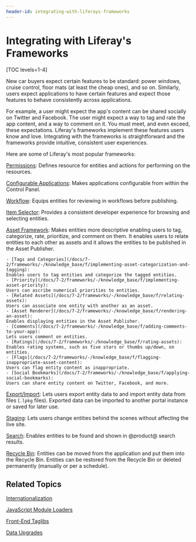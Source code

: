 ```yaml
---
header-id: integrating-with-liferays-frameworks
---
```


# Integrating with Liferay's Frameworks

[TOC levels=1-4]

New car buyers expect certain features to be standard: power windows, cruise
control, floor mats (at least the cheap ones), and so on. Similarly, users
expect applications to have certain features and expect those features to behave
consistently across applications. 

For example, a user might expect the app's content can be shared socially
on Twitter and Facebook. The user might expect a way to tag and rate the app
content, and a way to comment on it. You must meet, and even exceed, these
expectations. Liferay's frameworks implement these features users know and love.
Integrating with the frameworks is straightforward and the frameworks provide
intuitive, consistent user experiences. 

Here are some of Liferay's most popular frameworks:

[Permissions](/docs/7-2/frameworks/-/knowledge_base/f/defining-application-permissions):
Defines resource for entities and actions for performing on the resources. 

[Configurable Applications](/docs/7-2/frameworks/-/knowledge_base/f/configurable-applications):
Makes applications configurable from within the Control Panel. 

[Workflow](/docs/7-2/frameworks/-/knowledge_base/f/workflow):
Equips entities for reviewing in workflows before publishing. 

[Item Selector](/docs/7-2/frameworks/-/knowledge_base/f/item-selector): 
Provides a consistent developer experience for browsing and selecting entities. 

[Asset Framework](/docs/7-2/frameworks/-/knowledge_base/f/asset-framework): 
Makes entities more descriptive enabling users to tag, categorize, rate,
prioritize, and comment on them. It enables users to relate entities to each
other as assets and it allows the entities to be published in the Asset
Publisher. 

    - [Tags and Categories](/docs/7-2/frameworks/-/knowledge_base/f/implementing-asset-categorization-and-tagging):
    Enables users to tag entities and categorize the tagged entities. 
    - [Priority](/docs/7-2/frameworks/-/knowledge_base/f/implementing-asset-priority):
    Users can ascribe numerical priorities to entities. 
    - [Related Assets](/docs/7-2/frameworks/-/knowledge_base/f/relating-assets):
    Users can associate one entity with another as an asset. 
    - [Asset Renderer](/docs/7-2/frameworks/-/knowledge_base/f/rendering-an-asset):
    Enables displaying entities in the Asset Publisher. 
    - [Comments](/docs/7-2/frameworks/-/knowledge_base/f/adding-comments-to-your-app):
    Lets users comment on entities.
    - [Ratings](/docs/7-2/frameworks/-/knowledge_base/f/rating-assets):
    Enables rating systems, such as five stars or thumbs up/down, on entities. 
    - [Flags](/docs/7-2/frameworks/-/knowledge_base/f/flagging-inappropriate-asset-content):
    Users can flag entity content as inappropriate. 
    - [Social Bookmarks](/docs/7-2/frameworks/-/knowledge_base/f/applying-social-bookmarks):
    Users can share entity content on Twitter, Facebook, and more. 

[Export/Import](/docs/7-2/frameworks/-/knowledge_base/f/export-import-and-staging):
Lets users export entity data to and import entity data from files (`.lpkg`
files). Exported data can be imported to another portal instance or saved for
later use. 

[Staging](/docs/7-2/frameworks/-/knowledge_base/f/export-import-and-staging): 
Lets users change entities behind the scenes without affecting the live site. 

[Search](/docs/7-2/frameworks/-/knowledge_base/f/search): 
Enables entities to be found and shown in @product@ search results. 

[Recycle Bin](/docs/7-2/frameworks/-/knowledge_base/f/moving-entities-to-the-recycle-bin): 
Entities can be moved from the application and put them into the Recycle Bin. 
Entities can be restored from the Recycle Bin or deleted permanently (manually 
or per a schedule). 

## Related Topics

[Internationalization](/docs/7-2/frameworks/-/knowledge_base/f/internationalization)

[JavaScript Module Loaders](/docs/7-2/frameworks/-/knowledge_base/f/javascript-module-loaders)

[Front-End Taglibs](/docs/7-2/frameworks/-/knowledge_base/f/front-end-taglibs)

[Data Upgrades](/docs/7-2/appdev/-/knowledge_base/a/data-upgrades)
